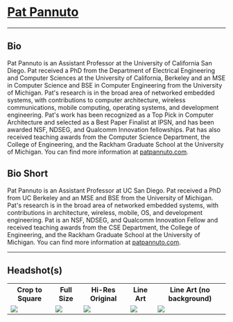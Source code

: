 <div class="page-header">
  <h1><a href="/" style="color: inherit;">Pat Pannuto</a></h1>
</div>

---

Bio
---

Pat Pannuto is an Assistant Professor at the University of California San Diego.
Pat received a PhD from the Department of Electrical Engineering and Computer
Sciences at the University of California, Berkeley
and an MSE in Computer Science and BSE in Computer Engineering from
the University of Michigan.
Pat's research is in the broad area of networked embedded systems, with
contributions to computer architecture, wireless communications, mobile
computing, operating systems, and development engineering.
Pat's work has been recognized as a Top Pick in Computer
Architecture and selected as a Best Paper Finalist at IPSN, and has been
awarded NSF, NDSEG, and Qualcomm Innovation fellowships.
Pat has also received teaching awards from the Computer Science Department, the
College of Engineering, and the Rackham Graduate School at the University of
Michigan.
You can find more information at [patpannuto.com](https://patpannuto.com).


Bio Short
---------

Pat Pannuto is an Assistant Professor at UC&nbsp;San&nbsp;Diego.
Pat received a PhD from UC&nbsp;Berkeley and an MSE and BSE from the University of Michigan.
Pat's research is in the broad area of networked embedded systems, with contributions in architecture, wireless, mobile, OS, and development engineering.
Pat is an NSF, NDSEG, and Qualcomm Innovation Fellow and received teaching
awards from the CSE Department, the
College of Engineering, and the Rackham Graduate School at the University of
Michigan.
You can find more information at [patpannuto.com](https://patpannuto.com).


---

Headshot(s)
-----------

<style>
img {
    max-width: 100%;
    max-height: 100%;
}
table {
    width: 100%;
    table-layout: fixed;
}
</style>

<table>
<tr>
<th>Crop to Square</th>
<th>Full Size</th>
<th>Hi-Res Original</th>
<th>Line Art</th>
<th>Line Art (no background)</th>
</tr>
<tr>
<td><img src="/images/pannuto-headshot-square.jpg" /></td>
<td><img src="/images/pannuto-headshot.jpg" /></td>
<td><img src="/images/pannuto-headshot-hires.jpg" /></td>
<td><img src="/images/pannuto-line.png" /></td>
<td><img src="/images/pannuto-line-nobg.png" /></td>
</tr>
</table>
